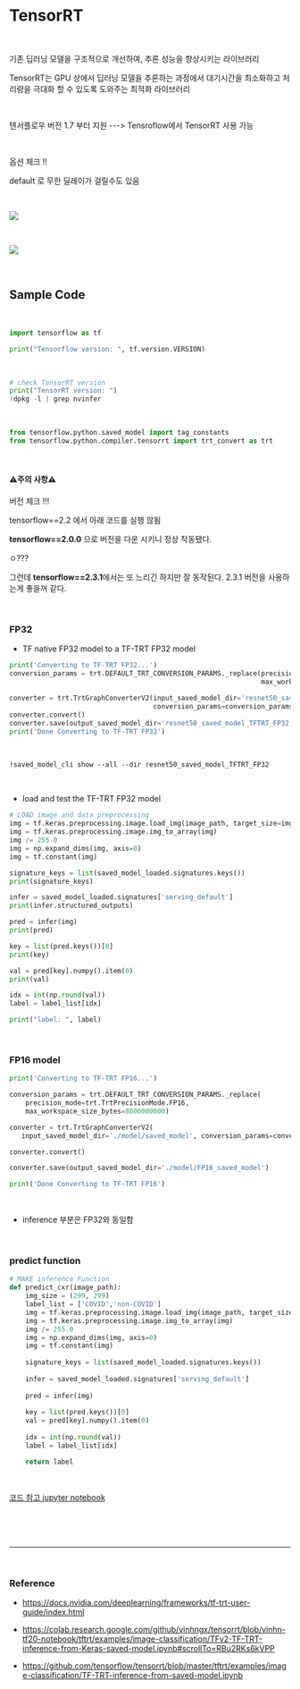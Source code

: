 # TensorRT



<br/>

기존 딥러닝 모델을 구조적으로 개선하여, 추론 성능을 향상시키는 라이브러리

TensorRT는 GPU 상에서 딥러닝 모델을 추론하는 과정에서 대기시간을 최소화하고 처리량을 극대화 할 수 있도록 도와주는 최적화 라이브러리

<br/>

텐서플로우 버전 1.7 부터 지원 ---> Tensroflow에서 TensorRT 사용 가능

<br/>

옵션 체크 !!

default 로 무한 딜레이가 걸릴수도 있음



<br/>

![](./img/tensorrt-graph.png)





<br/>

![](./img/tensorRT.png)



<br/>

## Sample Code

<br/>

```python
import tensorflow as tf

print("Tensorflow version: ", tf.version.VERSION)
```

<br/>

```python
# check TensorRT version
print("TensorRT version: ")
!dpkg -l | grep nvinfer
```

<br/>

```python
from tensorflow.python.saved_model import tag_constants
from tensorflow.python.compiler.tensorrt import trt_convert as trt
```



<br/>

#### :warning:주의 사항:warning:

버전 체크 !!!

tensorflow==2.2 에서 아래 코드를 실행 않됨

**tensorflow==2.0.0** 으로 버전을 다운 시키니 정상 작동됐다.

ㅇ???

그런데 **tensorflow==2.3.1**에서는 또 느리긴 하지만 잘 동작된다.
2.3.1 버전을 사용하는게 좋을꺼 같다.

<br/>

### FP32

- TF native FP32 model to a TF-TRT FP32 model

```python
print('Converting to TF-TRT FP32...')
conversion_params = trt.DEFAULT_TRT_CONVERSION_PARAMS._replace(precision_mode=trt.TrtPrecisionMode.FP32,
                                                               max_workspace_size_bytes=8000000000)

converter = trt.TrtGraphConverterV2(input_saved_model_dir='resnet50_saved_model',
                                    conversion_params=conversion_params)
converter.convert()
converter.save(output_saved_model_dir='resnet50_saved_model_TFTRT_FP32')
print('Done Converting to TF-TRT FP32')
```



<br/>

```
!saved_model_cli show --all --dir resnet50_saved_model_TFTRT_FP32
```



<br/>

-  load and test the TF-TRT FP32 model

```python
# LOAD image and data preprocessing
img = tf.keras.preprocessing.image.load_img(image_path, target_size=img_size)
img = tf.keras.preprocessing.image.img_to_array(img)
img /= 255.0
img = np.expand_dims(img, axis=0)
img = tf.constant(img)
```

```python
signature_keys = list(saved_model_loaded.signatures.keys())
print(signature_keys)

infer = saved_model_loaded.signatures['serving_default']
print(infer.structured_outputs)

pred = infer(img)
print(pred)

key = list(pred.keys())[0]
print(key)

val = pred[key].numpy().item(0)
print(val)

idx = int(np.round(val))
label = label_list[idx]

print("label: ", label)
```



<br/>

### FP16 model

```python
print('Converting to TF-TRT FP16...')

conversion_params = trt.DEFAULT_TRT_CONVERSION_PARAMS._replace(
    precision_mode=trt.TrtPrecisionMode.FP16,
    max_workspace_size_bytes=8000000000)

converter = trt.TrtGraphConverterV2(
   input_saved_model_dir='./model/saved_model', conversion_params=conversion_params)

converter.convert()

converter.save(output_saved_model_dir='./model/FP16_saved_model')

print('Done Converting to TF-TRT FP16')
```



<br/>

- inference 부분은 FP32와 동일함



<br/>

### predict function

```python
# MAKE inference Function
def predict_cxr(image_path):
    img_size = (299, 299)
    label_list = ['COVID','non-COVID']
    img = tf.keras.preprocessing.image.load_img(image_path, target_size=img_size)
    img = tf.keras.preprocessing.image.img_to_array(img)
    img /= 255.0
    img = np.expand_dims(img, axis=0)
    img = tf.constant(img)
    
    signature_keys = list(saved_model_loaded.signatures.keys())
    
    infer = saved_model_loaded.signatures['serving_default']
    
    pred = infer(img)
    
    key = list(pred.keys())[0]
    val = pred[key].numpy().item(0)
    
    idx = int(np.round(val))
    label = label_list[idx]

    return label
```



<br/>

[코드 참고 jupyter notebook](Using_tensorRT.ipynb)

<br/>



<br/>

<br/>

-----------------

<br/>

### Reference

- https://docs.nvidia.com/deeplearning/frameworks/tf-trt-user-guide/index.html

- https://colab.research.google.com/github/vinhngx/tensorrt/blob/vinhn-tf20-notebook/tftrt/examples/image-classification/TFv2-TF-TRT-inference-from-Keras-saved-model.ipynb#scrollTo=RBu2RKs6kVPP
- https://github.com/tensorflow/tensorrt/blob/master/tftrt/examples/image-classification/TF-TRT-inference-from-saved-model.ipynb



<br/>